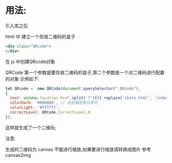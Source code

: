 # 用法:

引入库之后

html 中 建立一个存放二维码的盒子
``` html
<div class="QRcode"> 
</div>
```
在 js 中创建QRcode对象

QRCode 第一个参数是要存放二维码的盒子,第二个参数是一个对二维码进行配置的对象
示例如下:
``` javascript
let QRcode =  new QRCode(document.querySelector(".QRcode"),
{
  text: window.location.href.split('?')[0].replace('share.html', 'index.html'),// text 填写要生成的url
  colorDark: '#000000', // 这些属性默认即可
  colorLight: '#ffffff',
  correctLevel: QRCode.CorrectLevel.H
});
```
这样就生成了一个二维码;

注意:

生成的二维码为 canvas
不能进行缩放,如果要进行缩放请转换成图片
参考 canvas2img